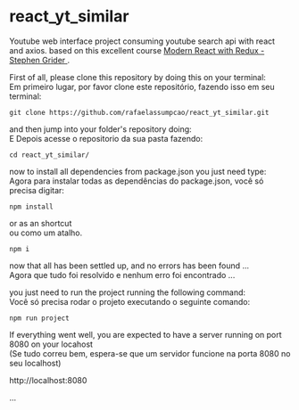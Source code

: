 # react_yt_similar
Youtube web interface project consuming youtube search api  with react  and axios. based on  this excellent course [Modern React with Redux - Stephen Grider ](https://www.udemy.com/react-redux/).

First of all, please clone this repository by doing this on your terminal:<br>
Em primeiro lugar, por favor clone este repositório, fazendo isso em seu terminal:

    git clone https://github.com/rafaelassumpcao/react_yt_similar.git

and then jump into  your folder's repository doing:<br>
E Depois acesse o repositorio da sua pasta fazendo:

    cd react_yt_similar/

now to install all dependencies from package.json you just need type:<br>
Agora para instalar todas as dependências do package.json, você só precisa digitar:

    npm install

or as an shortcut<br>
ou como um atalho.

    npm i

now that all has been settled up, and no errors has been found ...<br>
Agora que tudo foi resolvido e nenhum erro foi encontrado ...

you just need to run the project running the following command:<br>
Você só precisa rodar o projeto executando o seguinte comando:

    npm run project
    
If everything went well, you are expected to have a server running on port 8080 on your locahost<br>
(Se tudo correu bem, espera-se que um servidor funcione na porta 8080 no seu localhost)

http://localhost:8080

...

